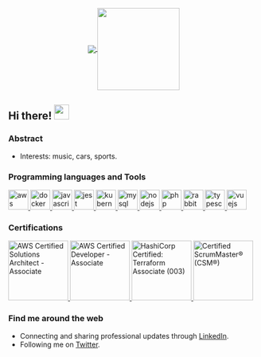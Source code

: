 <p align="center">
  <a href="https://github.com/anuraghazra/github-readme-stats">
    <img
      align="center"
      src="https://github-readme-stats.vercel.app/api/top-langs/?username=rafaelmonteiro&layout=compact&langs_count=6"
    />
  </a>
  <a href="https://github.com/anuraghazra/github-readme-stats">
    <img
      align="center"
      height="165"
      src="https://github-readme-stats.vercel.app/api?username=rafaelmonteiro&count_private=true&show_icons=true&custom_title=Github%20Stats&hide=issues"
    />
  </a>
</p>

## Hi there! <img src="https://raw.githubusercontent.com/iampavangandhi/iampavangandhi/master/gifs/Hi.gif" width="30px"></h2>

### Abstract

- Interests: music, cars, sports.

### Programming languages and Tools

<p align="left">
  <a href="https://aws.amazon.com" target="_blank">
    <img
      src="https://www.vectorlogo.zone/logos/amazon_aws/amazon_aws-icon.svg"
      alt="aws"
      width="40"
      height="40"
    />
  </a>
  <a href="https://www.docker.com/" target="_blank">
    <img
      src="https://www.vectorlogo.zone/logos/docker/docker-icon.svg"
      alt="docker"
      width="40"
      height="40"
    />
  </a>
  <a
    href="https://developer.mozilla.org/en-US/docs/Web/JavaScript"
    target="_blank"
  >
    <img
      src="https://www.vectorlogo.zone/logos/javascript/javascript-icon.svg"
      alt="javascript"
      width="40"
      height="40"
    />
  </a>
  <a href="https://jestjs.io" target="_blank">
    <img
      src="https://www.vectorlogo.zone/logos/jestjsio/jestjsio-icon.svg"
      alt="jest"
      width="40"
      height="40"
    />
  </a>
  <a href="https://kubernetes.io" target="_blank">
    <img
      src="https://www.vectorlogo.zone/logos/kubernetes/kubernetes-icon.svg"
      alt="kubernetes"
      width="40"
      height="40"
    />
  </a>
  <a href="https://www.mysql.com" target="_blank">
    <img
      src="https://www.vectorlogo.zone/logos/mysql/mysql-icon.svg"
      alt="mysql"
      width="40"
      height="40"
    />
  </a>  
  <a href="https://nodejs.org" target="_blank">
    <img
      src="https://www.vectorlogo.zone/logos/nodejs/nodejs-icon.svg"
      alt="nodejs"
      width="40"
      height="40"
    />
  </a>
  <a href="https://www.php.net" target="_blank">
    <img
      src="https://www.vectorlogo.zone/logos/php/php-icon.svg"
      alt="php"
      width="40"
      height="40"
    />
  </a>  
  <a href="https://www.rabbitmq.com" target="_blank">
    <img
      src="https://www.vectorlogo.zone/logos/rabbitmq/rabbitmq-icon.svg"
      alt="rabbitMQ"
      width="40"
      height="40"
    />
  </a>
  <a href="https://www.typescriptlang.org/" target="_blank">
    <img
      src="https://www.vectorlogo.zone/logos/typescriptlang/typescriptlang-icon.svg"
      alt="typescript"
      width="40"
      height="40"
    />
  </a>
  <a href="https://vuejs.org/" target="_blank">
    <img
      src="https://www.vectorlogo.zone/logos/vuejs/vuejs-icon.svg"
      alt="vuejs"
      width="40"
      height="40"
    />
  </a>
</p>

### Certifications

<a href="https://www.credly.com/badges/dbdf5190-d2b7-4235-857d-e71d68e5d7d0/public_url" target="_blank">
  <img
    src="https://images.credly.com/size/120x120/images/0e284c3f-5164-4b21-8660-0d84737941bc/image.png"
    alt="AWS Certified Solutions Architect - Associate"
    width="120"
    height="120"
  />
</a>
<a href="https://www.credly.com/badges/763306fa-995b-4a82-a21d-d92e6e4e4d38/public_url" target="_blank">
  <img
    src="https://images.credly.com/size/120x120/images/b9feab85-1a43-4f6c-99a5-631b88d5461b/image.png"
    alt="AWS Certified Developer - Associate"
    width="120"
    height="120"
  />
</a>
<a href="https://www.credly.com/badges/711ffc69-3f7c-40fd-ae2c-e60a8529afb5/public_url" target="_blank">
  <img
    src="https://images.credly.com/size/220x220/images/85b9cfc4-257a-4742-878c-4f7ab4a2631b/image.png"
    alt="HashiCorp Certified: Terraform Associate (003)"
    width="120"
    height="120"
  />
</a>
<a href="https://certification.scrumalliance.org/accounts/655117-rafael-feitosa/certifications/726786-csm" target="_blank">
  <img
    src="https://rafaelmonteiro.github.io/images/csm-seal.png"
    alt="Certified ScrumMaster® (CSM®)"
    width="120"
    height="120"
  />
</a>


### Find me around the web 

- Connecting and sharing professional updates through <a href="https://www.linkedin.com/in/rafaelfmonteiro">LinkedIn</a>.
- Following me on <a href="https://twitter.com/rfmsts">Twitter</a>.
